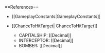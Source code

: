==References==
 * [[GameplayConstants|GameplayConstants]]

 * [[ChanceToHitTarget| ChanceToHitTarget]]
   * CAPITALSHIP: [[Decimal]]
   * INTERCEPTOR: [[Decimal]]
   * BOMBER: [[Decimal]]

